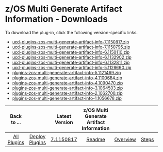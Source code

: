 # z/OS Multi Generate Artifact Information - Downloads

To download the plug-in, click the following version-specific links.
- [ucd-plugins-zos-multi-generate-artifact-info-7.1150817.zip](https://raw.githubusercontent.com/UrbanCode/IBM-UCD-PLUGINS/main/files/zos-multi-generate-artifact-info/ucd-plugins-zos-multi-generate-artifact-info-7.1150817.zip)
- [ucd-plugins-zos-multi-generate-artifact-info-7.1150795.zip](https://raw.githubusercontent.com/UrbanCode/IBM-UCD-PLUGINS/main/files/zos-multi-generate-artifact-info/ucd-plugins-zos-multi-generate-artifact-info-7.1150795.zip)
- [ucd-plugins-zos-multi-generate-artifact-info-6.1150110.zip](https://raw.githubusercontent.com/UrbanCode/IBM-UCD-PLUGINS/main/files/zos-multi-generate-artifact-info/ucd-plugins-zos-multi-generate-artifact-info-6.1150110.zip)
- [ucd-plugins-zos-multi-generate-artifact-info-6.1132902.zip](https://raw.githubusercontent.com/UrbanCode/IBM-UCD-PLUGINS/main/files/zos-multi-generate-artifact-info/ucd-plugins-zos-multi-generate-artifact-info-6.1132902.zip)
- [ucd-plugins-zos-multi-generate-artifact-info-6.1132811.zip](https://raw.githubusercontent.com/UrbanCode/IBM-UCD-PLUGINS/main/files/zos-multi-generate-artifact-info/ucd-plugins-zos-multi-generate-artifact-info-6.1132811.zip)
- [ucd-plugins-zos-multi-generate-artifact-info-5.1126660.zip](https://raw.githubusercontent.com/UrbanCode/IBM-UCD-PLUGINS/main/files/zos-multi-generate-artifact-info/ucd-plugins-zos-multi-generate-artifact-info-5.1126660.zip)
- [plugins-zos-multi-generate-artifact-info-5.1121469.zip](https://raw.githubusercontent.com/UrbanCode/IBM-UCD-PLUGINS/main/files/zos-multi-generate-artifact-info/plugins-zos-multi-generate-artifact-info-5.1121469.zip)
- [plugins-zos-multi-generate-artifact-info-4.1100684.zip](https://raw.githubusercontent.com/UrbanCode/IBM-UCD-PLUGINS/main/files/zos-multi-generate-artifact-info/plugins-zos-multi-generate-artifact-info-4.1100684.zip)
- [plugins-zos-multi-generate-artifact-info-4.1090470.zip](https://raw.githubusercontent.com/UrbanCode/IBM-UCD-PLUGINS/main/files/zos-multi-generate-artifact-info/plugins-zos-multi-generate-artifact-info-4.1090470.zip)
- [plugins-zos-multi-generate-artifact-info-3.1064503.zip](https://raw.githubusercontent.com/UrbanCode/IBM-UCD-PLUGINS/main/files/zos-multi-generate-artifact-info/plugins-zos-multi-generate-artifact-info-3.1064503.zip)
- [plugins-zos-multi-generate-artifact-info-2.1062700.zip](https://raw.githubusercontent.com/UrbanCode/IBM-UCD-PLUGINS/main/files/zos-multi-generate-artifact-info/plugins-zos-multi-generate-artifact-info-2.1062700.zip)
- [plugins-zos-multi-generate-artifact-info-1.1056678.zip](https://raw.githubusercontent.com/UrbanCode/IBM-UCD-PLUGINS/main/files/zos-multi-generate-artifact-info/plugins-zos-multi-generate-artifact-info-1.1056678.zip)

|          Back to ...          |                                |                                                                                 Latest Version                                                                                  | z/OS Multi Generate Artifact Information ||||
|:-----------------------------:|:------------------------------:|:-------------------------------------------------------------------------------------------------------------------------------------------------------------------------------:|:----------------------------------------:| :---: | :---: | :---: |
| [All Plugins](../../index.md) | [Deploy Plugins](../README.md) | [7.1150817](https://raw.githubusercontent.com/UrbanCode/IBM-UCD-PLUGINS/main/files/zos-multi-generate-artifact-info/ucd-plugins-zos-multi-generate-artifact-info-7.1150817.zip) |           [Readme](README.md)            |[Overview](overview.md)|[Steps](steps.md)|[Usage](usage.md)|

